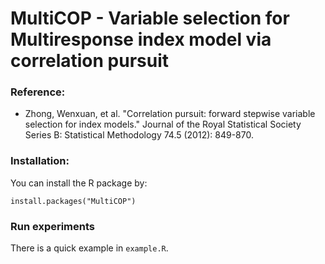 # MultiCOP - Variable selection for Multiresponse index model via correlation pursuit 


### Reference:
  - Zhong, Wenxuan, et al. "Correlation pursuit: forward stepwise variable selection for index models." Journal of the Royal Statistical Society Series B: Statistical Methodology 74.5 (2012): 849-870.

### Installation:
You can install the R package by:

```{r}
install.packages("MultiCOP")
```

### Run experiments 
There is a quick example in ``example.R``.

